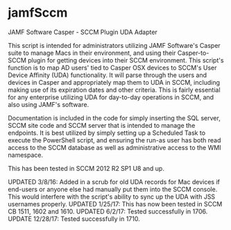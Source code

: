# jamfSccm
JAMF Software Casper - SCCM Plugin UDA Adapter

This script is intended for administrators utilizing JAMF Software's Casper suite to manage Macs in their environment, and using their Casper-to-SCCM plugin for getting devices into their SCCM environment. This script's function is to map AD users' tied to Casper OSX devices to SCCM's User Device Affinity (UDA) functionality. It will parse through the users and devices in Casper and appropriately map them to UDA in SCCM, including making use of its expiration dates and other criteria. This is fairly essential for any enterprise utilizing UDA for day-to-day operations in SCCM, and also using JAMF's software.

Documentation is included in the code for simply inserting the SQL server, SCCM site code and SCCM server that is intended to manage the endpoints. It is best utilized by simply setting up a Scheduled Task to execute the PowerShell script, and ensuring the run-as user has both read access to the SCCM database as well as administrative access to the WMI namespace.

This has been tested in SCCM 2012 R2 SP1 U8 and up.

UPDATED 3/8/16: Added in a scrub for old UDA records for Mac devices if end-users or anyone else had manually put them into the SCCM console. This would interfere with the script's ability to sync up the UDA with JSS usernames properly.
UPDATED 1/25/17: This has now been tested in SCCM CB 1511, 1602 and 1610.
UPDATED 6/2/17: Tested successfully in 1706.
UPDATE 12/28/17: Tested successfully in 1710.
